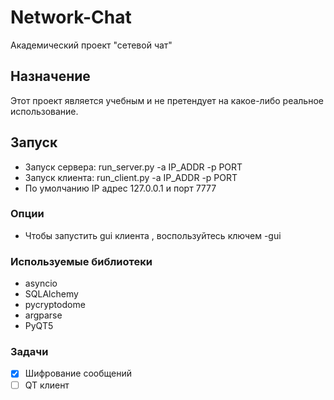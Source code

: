 # Network-Chat
Академический проект "сетевой чат"

## Назначение
Этот проект является учебным и не претендует на какое-либо реальное использование.

## Запуск
* Запуск сервера: run_server.py -a IP_ADDR -p PORT
* Запуск клиента: run_client.py -a IP_ADDR -p PORT
* По умолчанию IP адрес 127.0.0.1 и порт 7777

### Опции
* Чтобы запустить gui клиента , воспользуйтесь ключем -gui

### Используемые библиотеки
* asyncio
* SQLAlchemy
* pycryptodome
* argparse
* PyQT5

### Задачи
- [x] Шифрование сообщений
- [ ] QT клиент